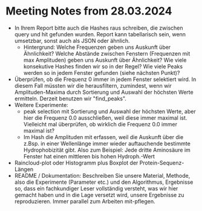 # Meeting Notes from 28.03.2024

- In Ihrem Report bitte auch die Hashes raus schreiben, die zwischen query und hit gefunden wurden.
  Report kann tabellarisch sein, wenn umsetzbar, sonst auch als JSON oder ähnlich.
  - Hintergrund: Welche Frequenzen geben uns Auskunft über Ähnlichkeit? Welche Abstände zwischen Fenstern (Frequenzen mit
    max Amplituden) geben uns Auskunft über Ähnlichkeit? Wie viele konsekutive Hashes finden wir so in der Regel? Wie 
    viele Peaks werden so in jedem Fenster gefunden (siehe nächsten Punkt)?   
- Überprüfen, ob die Frequenz 0 immer in jedem Fenster selektiert wird. In diesem Fall müssten wir die herausfiltern, zumindest,
  wenn wir Amplituden-Maxima durch Sortierung und Auswahl der höchsten Werte ermitteln. Derzeit benutzen wir "find_peaks".
- Weitere Experimente:
  - peak selection mit Sortierung und Auswahl der höchsten Werte, aber hier die Frequenz 0.0 ausschließen, weil diese immer 
    maximal ist. Vielleicht mal überprüfen, ob wirklich die Frequenz 0.0 immer maximal ist?
  - Im Hash die Amplituden mit erfassen, weil die Auskunft über die z.Bsp. in einer Wellenlänge immer wieder auftauchende
    bestimmte Hydrophobizität gibt. Also zum Beispiel: Jede dritte Aminosäure im Fenster hat einen mittleren bis hohen Hydroph.-Wert
- Raincloud-plot oder Histogramm plus Boxplot der Protein-Sequenz-Längen
- README / Dokumentation: Beschreiben Sie unsere Material, Methode, also die Experimente (Parameter etc.) und den Algorithmus, Ergebnisse so,
  dass ein fachkundiger Leser vollständig versteht, was wir hier gemacht haben und in die Lage versetzt wird, unsere Ergebnisse zu reproduzieren.
  Immer parallel zum Arbeiten mit-pflegen.
